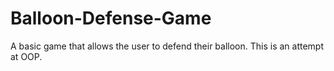 # Balloon-Defense-Game
A basic game that allows the user to defend their balloon. This is an attempt at OOP. 

